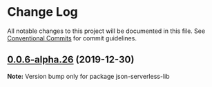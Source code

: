 # Change Log

All notable changes to this project will be documented in this file.
See [Conventional Commits](https://conventionalcommits.org) for commit guidelines.

## [0.0.6-alpha.26](https://github.com/pharindoko/json-serverless/compare/v0.0.6-alpha.18...v0.0.6-alpha.26) (2019-12-30)

**Note:** Version bump only for package json-serverless-lib
